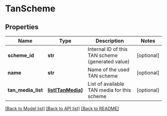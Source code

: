 # TanScheme

## Properties
Name | Type | Description | Notes
------------ | ------------- | ------------- | -------------
**scheme_id** | **str** | Internal ID of this TAN scheme (generated value) | [optional] 
**name** | **str** | Name of the used TAN scheme | [optional] 
**tan_media_list** | [**list[TanMedia]**](TanMedia.md) | List of available TAN media for this scheme | [optional] 

[[Back to Model list]](../README.md#documentation-for-models) [[Back to API list]](../README.md#documentation-for-api-endpoints) [[Back to README]](../README.md)


